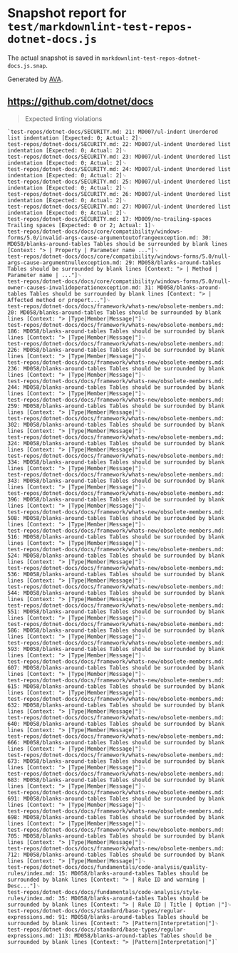 # Snapshot report for `test/markdownlint-test-repos-dotnet-docs.js`

The actual snapshot is saved in `markdownlint-test-repos-dotnet-docs.js.snap`.

Generated by [AVA](https://avajs.dev).

## https://github.com/dotnet/docs

> Expected linting violations

    `test-repos/dotnet-docs/SECURITY.md: 21: MD007/ul-indent Unordered list indentation [Expected: 0; Actual: 2]␊
    test-repos/dotnet-docs/SECURITY.md: 22: MD007/ul-indent Unordered list indentation [Expected: 0; Actual: 2]␊
    test-repos/dotnet-docs/SECURITY.md: 23: MD007/ul-indent Unordered list indentation [Expected: 0; Actual: 2]␊
    test-repos/dotnet-docs/SECURITY.md: 24: MD007/ul-indent Unordered list indentation [Expected: 0; Actual: 2]␊
    test-repos/dotnet-docs/SECURITY.md: 25: MD007/ul-indent Unordered list indentation [Expected: 0; Actual: 2]␊
    test-repos/dotnet-docs/SECURITY.md: 26: MD007/ul-indent Unordered list indentation [Expected: 0; Actual: 2]␊
    test-repos/dotnet-docs/SECURITY.md: 27: MD007/ul-indent Unordered list indentation [Expected: 0; Actual: 2]␊
    test-repos/dotnet-docs/SECURITY.md: 17: MD009/no-trailing-spaces Trailing spaces [Expected: 0 or 2; Actual: 1]␊
    test-repos/dotnet-docs/docs/core/compatibility/windows-forms/5.0/invalid-args-cause-argumentoutofrangeexception.md: 30: MD058/blanks-around-tables Tables should be surrounded by blank lines [Context: "> | Property | Parameter name ..."]␊
    test-repos/dotnet-docs/docs/core/compatibility/windows-forms/5.0/null-args-cause-argumentnullexception.md: 29: MD058/blanks-around-tables Tables should be surrounded by blank lines [Context: "> | Method | Parameter name | ..."]␊
    test-repos/dotnet-docs/docs/core/compatibility/windows-forms/5.0/null-owner-causes-invalidoperationexception.md: 31: MD058/blanks-around-tables Tables should be surrounded by blank lines [Context: "> | Affected method or propert..."]␊
    test-repos/dotnet-docs/docs/framework/whats-new/obsolete-members.md: 20: MD058/blanks-around-tables Tables should be surrounded by blank lines [Context: "> |Type|Member|Message|"]␊
    test-repos/dotnet-docs/docs/framework/whats-new/obsolete-members.md: 186: MD058/blanks-around-tables Tables should be surrounded by blank lines [Context: "> |Type|Member|Message|"]␊
    test-repos/dotnet-docs/docs/framework/whats-new/obsolete-members.md: 226: MD058/blanks-around-tables Tables should be surrounded by blank lines [Context: "> |Type|Member|Message|"]␊
    test-repos/dotnet-docs/docs/framework/whats-new/obsolete-members.md: 236: MD058/blanks-around-tables Tables should be surrounded by blank lines [Context: "> |Type|Member|Message|"]␊
    test-repos/dotnet-docs/docs/framework/whats-new/obsolete-members.md: 244: MD058/blanks-around-tables Tables should be surrounded by blank lines [Context: "> |Type|Member|Message|"]␊
    test-repos/dotnet-docs/docs/framework/whats-new/obsolete-members.md: 259: MD058/blanks-around-tables Tables should be surrounded by blank lines [Context: "> |Type|Member|Message|"]␊
    test-repos/dotnet-docs/docs/framework/whats-new/obsolete-members.md: 302: MD058/blanks-around-tables Tables should be surrounded by blank lines [Context: "> |Type|Member|Message|"]␊
    test-repos/dotnet-docs/docs/framework/whats-new/obsolete-members.md: 324: MD058/blanks-around-tables Tables should be surrounded by blank lines [Context: "> |Type|Member|Message|"]␊
    test-repos/dotnet-docs/docs/framework/whats-new/obsolete-members.md: 334: MD058/blanks-around-tables Tables should be surrounded by blank lines [Context: "> |Type|Member|Message|"]␊
    test-repos/dotnet-docs/docs/framework/whats-new/obsolete-members.md: 343: MD058/blanks-around-tables Tables should be surrounded by blank lines [Context: "> |Type|Member|Message|"]␊
    test-repos/dotnet-docs/docs/framework/whats-new/obsolete-members.md: 396: MD058/blanks-around-tables Tables should be surrounded by blank lines [Context: "> |Type|Member|Message|"]␊
    test-repos/dotnet-docs/docs/framework/whats-new/obsolete-members.md: 508: MD058/blanks-around-tables Tables should be surrounded by blank lines [Context: "> |Type|Member|Message|"]␊
    test-repos/dotnet-docs/docs/framework/whats-new/obsolete-members.md: 516: MD058/blanks-around-tables Tables should be surrounded by blank lines [Context: "> |Type|Member|Message|"]␊
    test-repos/dotnet-docs/docs/framework/whats-new/obsolete-members.md: 524: MD058/blanks-around-tables Tables should be surrounded by blank lines [Context: "> |Type|Member|Message|"]␊
    test-repos/dotnet-docs/docs/framework/whats-new/obsolete-members.md: 536: MD058/blanks-around-tables Tables should be surrounded by blank lines [Context: "> |Type|Member|Message|"]␊
    test-repos/dotnet-docs/docs/framework/whats-new/obsolete-members.md: 544: MD058/blanks-around-tables Tables should be surrounded by blank lines [Context: "> |Type|Member|Message|"]␊
    test-repos/dotnet-docs/docs/framework/whats-new/obsolete-members.md: 551: MD058/blanks-around-tables Tables should be surrounded by blank lines [Context: "> |Type|Member|Message|"]␊
    test-repos/dotnet-docs/docs/framework/whats-new/obsolete-members.md: 586: MD058/blanks-around-tables Tables should be surrounded by blank lines [Context: "> |Type|Member|Message|"]␊
    test-repos/dotnet-docs/docs/framework/whats-new/obsolete-members.md: 593: MD058/blanks-around-tables Tables should be surrounded by blank lines [Context: "> |Type|Member|Message|"]␊
    test-repos/dotnet-docs/docs/framework/whats-new/obsolete-members.md: 607: MD058/blanks-around-tables Tables should be surrounded by blank lines [Context: "> |Type|Member|Message|"]␊
    test-repos/dotnet-docs/docs/framework/whats-new/obsolete-members.md: 615: MD058/blanks-around-tables Tables should be surrounded by blank lines [Context: "> |Type|Member|Message|"]␊
    test-repos/dotnet-docs/docs/framework/whats-new/obsolete-members.md: 632: MD058/blanks-around-tables Tables should be surrounded by blank lines [Context: "> |Type|Member|Message|"]␊
    test-repos/dotnet-docs/docs/framework/whats-new/obsolete-members.md: 640: MD058/blanks-around-tables Tables should be surrounded by blank lines [Context: "> |Type|Member|Message|"]␊
    test-repos/dotnet-docs/docs/framework/whats-new/obsolete-members.md: 666: MD058/blanks-around-tables Tables should be surrounded by blank lines [Context: "> |Type|Member|Message|"]␊
    test-repos/dotnet-docs/docs/framework/whats-new/obsolete-members.md: 673: MD058/blanks-around-tables Tables should be surrounded by blank lines [Context: "> |Type|Member|Message|"]␊
    test-repos/dotnet-docs/docs/framework/whats-new/obsolete-members.md: 683: MD058/blanks-around-tables Tables should be surrounded by blank lines [Context: "> |Type|Member|Message|"]␊
    test-repos/dotnet-docs/docs/framework/whats-new/obsolete-members.md: 691: MD058/blanks-around-tables Tables should be surrounded by blank lines [Context: "> |Type|Member|Message|"]␊
    test-repos/dotnet-docs/docs/framework/whats-new/obsolete-members.md: 698: MD058/blanks-around-tables Tables should be surrounded by blank lines [Context: "> |Type|Member|Message|"]␊
    test-repos/dotnet-docs/docs/framework/whats-new/obsolete-members.md: 705: MD058/blanks-around-tables Tables should be surrounded by blank lines [Context: "> |Type|Member|Message|"]␊
    test-repos/dotnet-docs/docs/framework/whats-new/obsolete-members.md: 712: MD058/blanks-around-tables Tables should be surrounded by blank lines [Context: "> |Type|Member|Message|"]␊
    test-repos/dotnet-docs/docs/fundamentals/code-analysis/quality-rules/index.md: 15: MD058/blanks-around-tables Tables should be surrounded by blank lines [Context: "> | Rule ID and warning | Desc..."]␊
    test-repos/dotnet-docs/docs/fundamentals/code-analysis/style-rules/index.md: 35: MD058/blanks-around-tables Tables should be surrounded by blank lines [Context: "> | Rule ID | Title | Option |"]␊
    test-repos/dotnet-docs/docs/standard/base-types/regular-expressions.md: 91: MD058/blanks-around-tables Tables should be surrounded by blank lines [Context: "> |Pattern|Interpretation|"]␊
    test-repos/dotnet-docs/docs/standard/base-types/regular-expressions.md: 113: MD058/blanks-around-tables Tables should be surrounded by blank lines [Context: "> |Pattern|Interpretation|"]`
